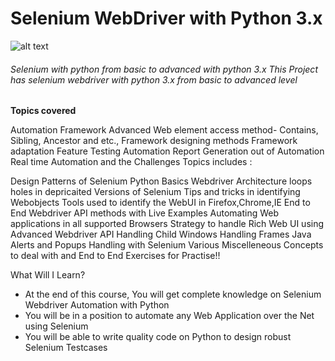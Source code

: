 # Selenium WebDriver with Python 3.x
![alt text](https://github.com/venkywarriors619/Selenium_java_Advanced/blob/master/testpython/1_gRvKUMZYrL1miPWbkIyVTQ.png "Selenium WebDriver with Python 3.x ")
###### Selenium with python from basic to advanced with python 3.x This Project has selenium webdriver with python 3.x from basic to advanced level

**Topics covered**

Automation Framework
Advanced Web element access method- Contains, Sibling, Ancestor and etc.,
Framework designing methods
Framework adaptation
Feature Testing Automation
Report Generation out of Automation
Real time Automation and the Challenges
Topics includes :

Design Patterns of Selenium
Python Basics
Webdriver Architecture
loops holes in depricaited Versions of Selenium
Tips and tricks in identifying Webobjects
Tools used to identify the WebUI in Firefox,Chrome,IE
End to End Webdriver API methods with Live Examples
Automating Web applications in all supported Browsers
Strategy to handle Rich Web UI using Advanced Webdriver API
Handling Child Windows
Handling Frames
Java Alerts and Popups Handling with Selenium
Various Miscelleneous Concepts to deal with and
End to End Exercises for Practise!!

What Will I Learn?

* At the end of this course, You will get complete knowledge on Selenium Webdriver Automation with Python
* You will be in a position to automate any Web Application over the Net using Selenium
* You will be able to write quality code on Python to design robust Selenium Testcases
